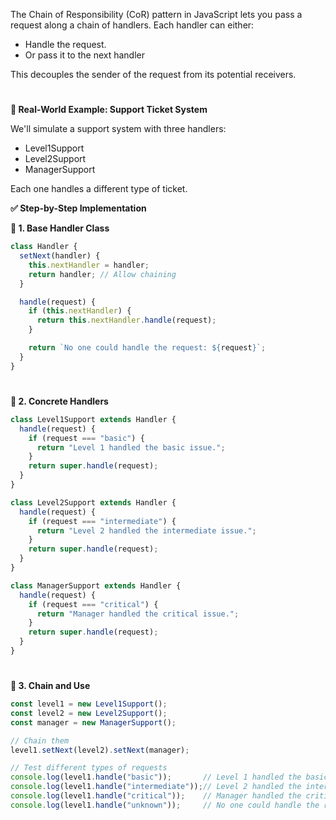 The Chain of Responsibility (CoR) pattern in JavaScript lets you pass a request along a chain of handlers. Each handler can either:
- Handle the request.
- Or pass it to the next handler

This decouples the sender of the request from its potential receivers.

#

**🧠 Real-World Example: Support Ticket System**

We'll simulate a support system with three handlers:

- Level1Support
- Level2Support
- ManagerSupport

Each one handles a different type of ticket.

**✅ Step-by-Step Implementation**

**🔧 1. Base Handler Class**

```js
class Handler {
  setNext(handler) {
    this.nextHandler = handler;
    return handler; // Allow chaining
  }

  handle(request) {
    if (this.nextHandler) {
      return this.nextHandler.handle(request);
    }

    return `No one could handle the request: ${request}`;
  }
}

```

#

**🔧 2. Concrete Handlers**

```js
class Level1Support extends Handler {
  handle(request) {
    if (request === "basic") {
      return "Level 1 handled the basic issue.";
    }
    return super.handle(request);
  }
}

class Level2Support extends Handler {
  handle(request) {
    if (request === "intermediate") {
      return "Level 2 handled the intermediate issue.";
    }
    return super.handle(request);
  }
}

class ManagerSupport extends Handler {
  handle(request) {
    if (request === "critical") {
      return "Manager handled the critical issue.";
    }
    return super.handle(request);
  }
}

```

#

**🚀 3. Chain and Use**

```js
const level1 = new Level1Support();
const level2 = new Level2Support();
const manager = new ManagerSupport();

// Chain them
level1.setNext(level2).setNext(manager);

// Test different types of requests
console.log(level1.handle("basic"));       // Level 1 handled the basic issue.
console.log(level1.handle("intermediate"));// Level 2 handled the intermediate issue.
console.log(level1.handle("critical"));    // Manager handled the critical issue.
console.log(level1.handle("unknown"));     // No one could handle the request: unknown

```